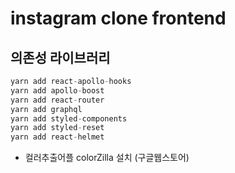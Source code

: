 # instagram clone frontend  

## 의존성 라이브러리

```js
yarn add react-apollo-hooks  
yarn add apollo-boost
yarn add react-router  
yarn add graphql
yarn add styled-components
yarn add styled-reset
yarn add react-helmet

```

- 컬러추출어플 colorZilla 설치 (구글웹스토어)
